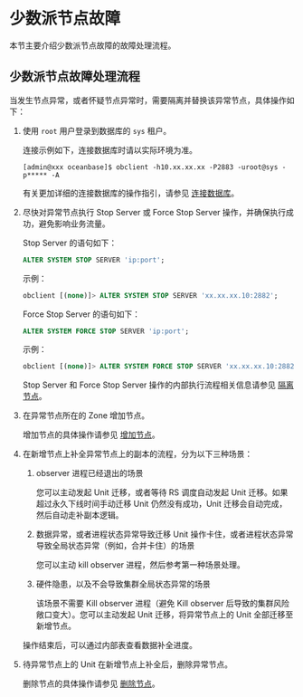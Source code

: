 # 少数派节点故障

本节主要介绍少数派节点故障的故障处理流程。

## 少数派节点故障处理流程

当发生节点异常，或者怀疑节点异常时，需要隔离并替换该异常节点，具体操作如下：

1. 使用 `root` 用户登录到数据库的 `sys` 租户。

   连接示例如下，连接数据库时请以实际环境为准。

   ```shell
   [admin@xxx oceanbase]$ obclient -h10.xx.xx.xx -P2883 -uroot@sys -p***** -A
   ```

   有关更加详细的连接数据库的操作指引，请参见 [连接数据库](../../../3.develop/1.application-development-based-on-mysql-mode/1.database-connection-of-mysql/1.connection-mode-overview.md)。

2. 尽快对异常节点执行 Stop Server 或 Force Stop Server 操作，并确保执行成功，避免影响业务流量。

   Stop Server 的语句如下：

   ```sql
   ALTER SYSTEM STOP SERVER 'ip:port'; 
   ```

   示例：

   ```sql
   obclient [(none)]> ALTER SYSTEM STOP SERVER 'xx.xx.xx.10:2882'; 
   ```

   Force Stop Server 的语句如下：

   ```sql
   ALTER SYSTEM FORCE STOP SERVER 'ip:port'; 
   ```

   示例：

   ```sql
   obclient [(none)]> ALTER SYSTEM FORCE STOP SERVER 'xx.xx.xx.10:2882'; 
   ```

   Stop Server 和 Force Stop Server 操作的内部执行流程相关信息请参见 [隔离节点](../3.common-cluster-operations/4.isolation-a-node.md)。

3. 在异常节点所在的 Zone 增加节点。

    增加节点的具体操作请参见 [增加节点](../3.common-cluster-operations/2.add-a-node.md)。

4. 在新增节点上补全异常节点上的副本的流程，分为以下三种场景：

   1. observer 进程已经退出的场景

      您可以主动发起 Unit 迁移，或者等待 RS 调度自动发起 Unit 迁移。如果超过永久下线时间手动迁移 Unit 仍然没有成功，Unit 迁移会自动完成，然后自动走补副本逻辑。
  
   2. 数据异常，或者进程状态异常导致迁移 Unit 操作卡住，或者进程状态异常导致全局状态异常（例如，合并卡住）的场景

      您可以主动 kill observer 进程，然后参考第一种场景处理。

   3. 硬件隐患，以及不会导致集群全局状态异常的场景

      该场景不需要 Kill observer 进程（避免 Kill observer 后导致的集群风险敞口变大）。您可以主动发起 Unit 迁移，将异常节点上的 Unit 全部迁移至新增节点。

   操作结束后，可以通过内部表查看数据补全进度。

5. 待异常节点上的 Unit 在新增节点上补全后，删除异常节点。

   删除节点的具体操作请参见 [删除节点](../3.common-cluster-operations/3.delete-a-node.md)。
